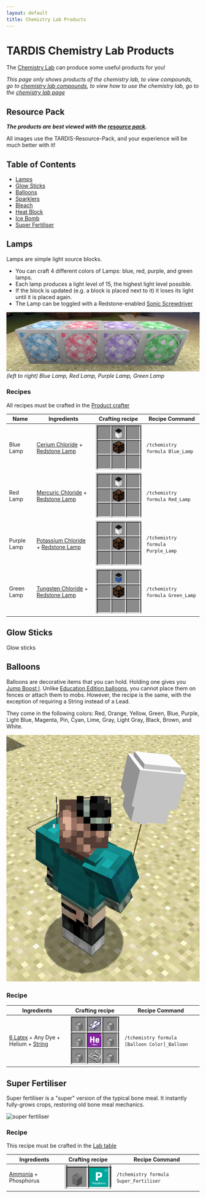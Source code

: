 ```yaml
---
layout: default
title: Chemistry Lab Products
---
```


<link href="stylesheets/hydra.css" rel="stylesheet">

# TARDIS Chemistry Lab Products

The [Chemistry Lab](chemistry-lab) can produce some useful products for you!

_This page only shows products of the chemistry lab, to view compounds, go to [chemistry lab compounds](chemistry-lab-compounds), to view how to use the chemistry lab, go to the [chemistry lab page](chemistry-lab)_

## Resource Pack

**_The products are best viewed with the [resource pack](https://github.com/eccentricdevotion/TARDIS-Resource-Pack)._**

All images use the TARDIS-Resource-Pack, and your experience will be much better with it!

## Table of Contents

-   [Lamps](#lamps)
-   [Glow Sticks](#glow-sticks)
-   [Balloons](#balloons)
-   [Sparklers](#sparklers)
-   [Bleach](#bleach)
-   [Heat Block](#heat-block)
-   [Ice Bomb](#ice-bomb)
-   [Super Fertiliser](#super-fertiliser)

## Lamps

Lamps are simple light source blocks.

-   You can craft 4 different colors of Lamps: blue, red, purple, and green lamps.
-   Each lamp produces a light level of 15, the highest light level possible.
-   If the block is updated (e.g. a block is placed next to it) it loses its light until it is placed again.
-   The Lamp can be toggled with a Redstone-enabled [Sonic Screwdriver](sonic-screwdriver)

![lamps](images/chemistry/products/lamps.png)
_(left to right) Blue Lamp, Red Lamp, Purple Lamp, Green Lamp_

### Recipes

All recipes must be crafted in the [Product crafter](chemistry-lab#product-crafter)

| Name        | Ingredients                                                                                                                       | Crafting recipe                                                         | Recipe Command                    |
| ----------- | --------------------------------------------------------------------------------------------------------------------------------- | ----------------------------------------------------------------------- | --------------------------------- |
| Blue Lamp   | [Cerium Chloride](chemistry-lab-compounds#cerium-chloride) + [Redstone Lamp](https://minecraft.gamepedia.com/Redstone_Lamp)       | ![blue lamp recipe](images/chemistry/products/recipe-blue-lamp.png)     | `/tchemistry formula Blue_Lamp`   |
| Red Lamp    | [Mercuric Chloride](chemistry-lab-compounds#mercuric-chloride) + [Redstone Lamp](https://minecraft.gamepedia.com/Redstone_Lamp)   | ![red lamp recipe](images/chemistry/products/recipe-red-lamp.png)       | `/tchemistry formula Red_Lamp`    |
| Purple Lamp | [Potassium Chloride](chemistry-lab-compounds#potassium-chloride) + [Redstone Lamp](https://minecraft.gamepedia.com/Redstone_Lamp) | ![purple lamp recipe](images/chemistry/products/recipe-purple-lamp.png) | `/tchemistry formula Purple_Lamp` |
| Green Lamp  | [Tungsten Chloride](chemistry-lab-compounds#tungsten-chloride) + [Redstone Lamp](https://minecraft.gamepedia.com/Redstone_Lamp)   | ![green lamp recipe](images/chemistry/products/recipe-green-lamp.png)   | `/tchemistry formula Green_Lamp`  |

## Glow Sticks

Glow sticks

## Balloons

Balloons are decorative items that you can hold. Holding one gives you [Jump Boost I](https://minecraft.gamepedia.com/Jump_Boost). Unlike [Education Edition balloons](https://minecraft.gamepedia.com/Balloon), you cannot place them on fences or attach them to mobs. However, the recipe is the same, with the exception of requiring a String instead of a Lead.

They come in the following colors: Red, Orange, Yellow, Green, Blue, Purple, Light Blue, Magenta, Pin, Cyan, Lime, Gray, Light Gray, Black, Brown, and White.

![balloon](images/chemistry/products/balloon.png)

### Recipe

| Ingredients                                                                                                    | Crafting recipe                                                  | Recipe Command                                |
| -------------------------------------------------------------------------------------------------------------- | ---------------------------------------------------------------- | --------------------------------------------- |
| [6 Latex](chemistry-lab-compounds#latex) + Any Dye + Helium + [String](https://minecraft.gamepedia.com/String) | ![balloon recipe](images/chemistry/products/recipe-balloons.gif) | `/tchemistry formula [Balloon Color]_Balloon` |

## Super Fertiliser

Super fertiliser is a "super" version of the typical bone meal. It instantly fully-grows crops, restoring old bone meal mechanics.

![super fertiliser](images/chemistry/products/super-fertiliser.gif)

### Recipe

This recipe must be crafted in the [Lab table](chemistry-lab#lab-table)

| Ingredients                                             | Crafting recipe                                                                   | Recipe Command                         |
| ------------------------------------------------------- | --------------------------------------------------------------------------------- | -------------------------------------- |
| [Ammonia](chemistry-lab-compounds#ammonia) + Phosphorus | ![super fertiliser recipe](images/chemistry/products/recipe-super-fertiliser.png) | `/tchemistry formula Super_Fertiliser` |
